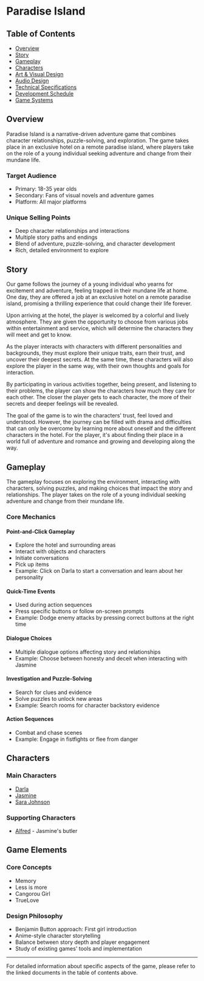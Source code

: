 # Paradise Island

## Table of Contents
- [Overview](#overview)
- [Story](#story)
- [Gameplay](#gameplay)
- [Characters](#characters)
- [Art & Visual Design](docs/art_design.md)
- [Audio Design](docs/audio_design.md)
- [Technical Specifications](docs/technical_specs.md)
- [Development Schedule](docs/development_schedule.md)
- [Game Systems](docs/game_systems.md)

## Overview

Paradise Island is a narrative-driven adventure game that combines character relationships, puzzle-solving, and exploration. The game takes place in an exclusive hotel on a remote paradise island, where players take on the role of a young individual seeking adventure and change from their mundane life.

### Target Audience
- Primary: 18-35 year olds
- Secondary: Fans of visual novels and adventure games
- Platform: All major platforms

### Unique Selling Points
- Deep character relationships and interactions
- Multiple story paths and endings
- Blend of adventure, puzzle-solving, and character development
- Rich, detailed environment to explore

## Story

Our game follows the journey of a young individual who yearns for excitement and adventure, feeling trapped in their mundane life at home. One day, they are offered a job at an exclusive hotel on a remote paradise island, promising a thrilling experience that could change their life forever.

Upon arriving at the hotel, the player is welcomed by a colorful and lively atmosphere. They are given the opportunity to choose from various jobs within entertainment and service, which will determine the characters they will meet and get to know.

As the player interacts with characters with different personalities and backgrounds, they must explore their unique traits, earn their trust, and uncover their deepest secrets. At the same time, these characters will also explore the player in the same way, with their own thoughts and goals for interaction.

By participating in various activities together, being present, and listening to their problems, the player can show the characters how much they care for each other. The closer the player gets to each character, the more of their secrets and deeper feelings will be revealed.

The goal of the game is to win the characters' trust, feel loved and understood. However, the journey can be filled with drama and difficulties that can only be overcome by learning more about oneself and the different characters in the hotel. For the player, it's about finding their place in a world full of adventure and romance and growing and developing along the way.

## Gameplay

The gameplay focuses on exploring the environment, interacting with characters, solving puzzles, and making choices that impact the story and relationships. The player takes on the role of a young individual seeking adventure and change from their mundane life.

### Core Mechanics

#### Point-and-Click Gameplay
- Explore the hotel and surrounding areas
- Interact with objects and characters
- Initiate conversations
- Pick up items
- Example: Click on Darla to start a conversation and learn about her personality

#### Quick-Time Events
- Used during action sequences
- Press specific buttons or follow on-screen prompts
- Example: Dodge enemy attacks by pressing correct buttons at the right time

#### Dialogue Choices
- Multiple dialogue options affecting story and relationships
- Example: Choose between honesty and deceit when interacting with Jasmine

#### Investigation and Puzzle-Solving
- Search for clues and evidence
- Solve puzzles to unlock new areas
- Example: Search rooms for character backstory evidence

#### Action Sequences
- Combat and chase scenes
- Example: Engage in fistfights or flee from danger

## Characters

### Main Characters
- [Darla](docs/characters/darla.md)
- [Jasmine](docs/characters/jasmine.md)
- [Sara Johnson](docs/characters/sara.md)

### Supporting Characters
- [Alfred](docs/characters/alfred.md) - Jasmine's butler

## Game Elements

### Core Concepts
- Memory
- Less is more
- Cangorou Girl
- TrueLove

### Design Philosophy
- Benjamin Button approach: First girl introduction
- Anime-style character storytelling
- Balance between story depth and player engagement
- Study of existing games' tools and implementation

---

For detailed information about specific aspects of the game, please refer to the linked documents in the table of contents above.

